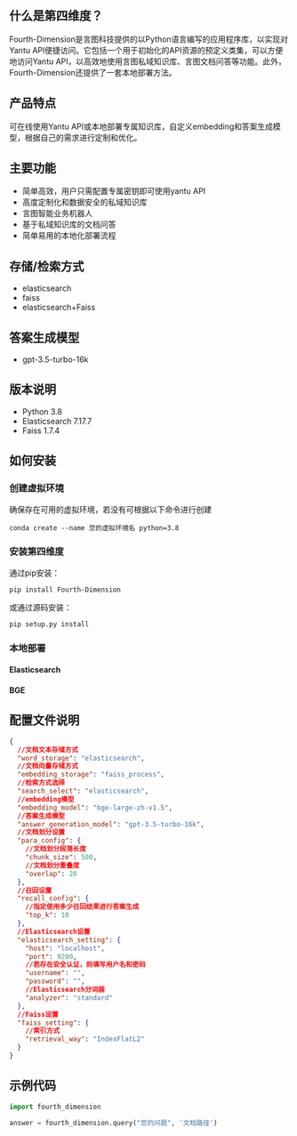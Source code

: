 ## 什么是第四维度？
Fourth-Dimension是言图科技提供的以Python语言编写的应用程序库，以实现对Yantu API便捷访问。它包括一个用于初始化的API资源的预定义类集，可以方便地访问Yantu API，以高效地使用言图私域知识库、言图文档问答等功能。此外，Fourth-Dimension还提供了一套本地部署方法。

## 产品特点
可在线使用Yantu API或本地部署专属知识库，自定义embedding和答案生成模型，根据自己的需求进行定制和优化。

## 主要功能
* 简单高效，用户只需配置专属密钥即可使用yantu API
* 高度定制化和数据安全的私域知识库
* 言图智能业务机器人
* 基于私域知识库的文档问答
* 简单易用的本地化部署流程

## 存储/检索方式
* elasticsearch
* faiss
* elasticsearch+Faiss

## 答案生成模型
* gpt-3.5-turbo-16k

## 版本说明
* Python 3.8
* Elasticsearch 7.17.7
* Faiss 1.7.4


## 如何安装
### 创建虚拟环境
确保存在可用的虚拟环境，若没有可根据以下命令进行创建
```
conda create --name 您的虚拟环境名 python=3.8
```

### 安装第四维度  
通过pip安装：
```
pip install Fourth-Dimension
```
或通过源码安装：
```
pip setup.py install
```


### 本地部署
#### Elasticsearch


#### BGE


## 配置文件说明
```json
{
  //文档文本存储方式
  "word_storage": "elasticsearch",
  //文档向量存储方式
  "embedding_storage": "faiss_process",
  //检索方式选择
  "search_select": "elasticsearch",
  //embedding模型
  "embedding_model": "bge-large-zh-v1.5",
  //答案生成模型
  "answer_generation_model": "gpt-3.5-turbo-16k",
  //文档划分设置
  "para_config": {
    //文档划分段落长度
    "chunk_size": 500,
    //文档划分重叠度
    "overlap": 20
  },
  //召回设置
  "recall_config": {
    //指定使用多少召回结果进行答案生成
    "top_k": 10
  },
  //Elasticsearch设置
  "elasticsearch_setting": {
    "host": "localhost",
    "port": 9200,
    //若存在安全认证，则填写用户名和密码
    "username": "",
    "password": "",
    //Elasticsearch分词器
    "analyzer": "standard"
  },
  //Faiss设置
  "faiss_setting": {
    //索引方式
    "retrieval_way": "IndexFlatL2"
  }
}
```

## 示例代码
```python
import fourth_dimension

answer = fourth_dimension.query("您的问题", '文档路径')
```